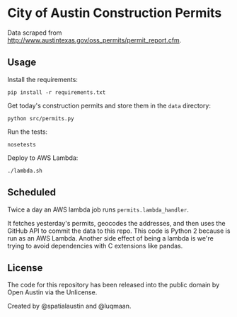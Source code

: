 # City of Austin Construction Permits

Data scraped from http://www.austintexas.gov/oss_permits/permit_report.cfm.

## Usage

Install the requirements:

```
pip install -r requirements.txt
```

Get today's construction permits and store them in the `data` directory:

```
python src/permits.py
```

Run the tests:

```
nosetests
```

Deploy to AWS Lambda:

```
./lambda.sh
```

## Scheduled

Twice a day an AWS lambda job runs `permits.lambda_handler`.

It fetches yesterday's permits, geocodes the addresses, and then uses the GitHub API to commit the data to this repo. This code is Python 2 because is run as an AWS Lambda. Another side effect of being a lambda is we're trying to avoid dependencies with C extensions like pandas.

## License

The code for this repository has been released into the public domain by Open Austin via the Unlicense.

Created by @spatialaustin and @luqmaan.
